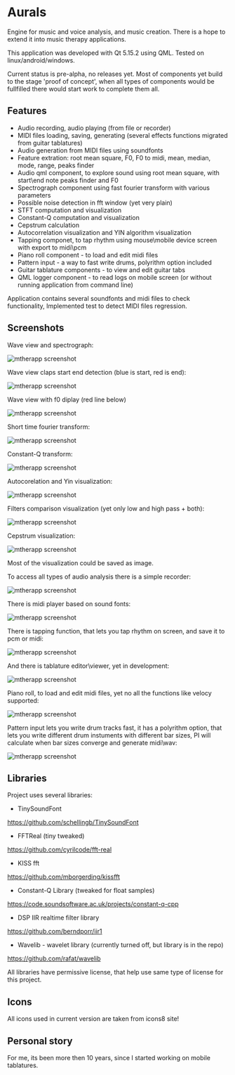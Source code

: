 # Aurals
Engine for music and voice analysis, and music creation.
There is a hope to extend it into music therapy applications.

This application was developed with Qt 5.15.2 using QML. Tested on linux/android/windows.

Current status is pre-alpha, no releases yet.
Most of components yet build to the stage 'proof of concept', when all types of components would be fullfilled there would start work to complete them all.

## Features

* Audio recording, audio playing (from file or recorder)
* MIDI files loading, saving, generating (several effects functions migrated from guitar tablatures)
* Audio generation from MIDI files using soundfonts
* Feature extration: root mean square, F0, F0 to midi, mean, median, mode, range, peaks finder
* Audio qml component, to explore sound using root mean square, with start\end note peaks finder and F0
* Spectrograph component using fast fourier transform with various parameters
* Possible noise detection in fft window (yet very plain)
* STFT computation and visualization
* Constant-Q computation and visualization
* Cepstrum calculation
* Autocorrelation visualization and YIN algorithm visualization
* Tapping componet, to tap rhythm using mouse\mobile device screen with export to midi\pcm
* Piano roll component - to load and edit midi files
* Pattern input - a way to fast write drums, polyrithm option included
* Guitar tablature components - to view and edit guitar tabs
* QML logger component - to read logs on mobile screen (or without running application from command line)

Application contains several soundfonts and midi files to check functionality,
Implemented test to detect MIDI files regression.

## Screenshots

Wave view and spectrograph:

![mtherapp screenshot](res/info/screenshots/wave_fft.png)

Wave view claps start end detection (blue is start, red is end):

![mtherapp screenshot](res/info/screenshots/claps.png)

Wave view with f0 diplay (red line below)

![mtherapp screenshot](res/info/screenshots/wave_f0.png)

Short time fourier transform:

![mtherapp screenshot](res/info/screenshots/stft.png)

Constant-Q transform:

![mtherapp screenshot](res/info/screenshots/constq.png)

Autocorelation and Yin visualization:

![mtherapp screenshot](res/info/screenshots/acf.png)

Filters comparison visualization (yet only low and high pass + both):

![mtherapp screenshot](res/info/screenshots/filters.png)

Cepstrum visualization:

![mtherapp screenshot](res/info/screenshots/cepstrum.png)

Most of the visualization could be saved as image.

To access all types of audio analysis there is a simple recorder:

![mtherapp screenshot](res/info/screenshots/recorder.png)

There is midi player based on sound fonts:

![mtherapp screenshot](res/info/screenshots/midi_2.png)

There is tapping function, that lets you tap rhythm on screen, and save it to pcm or midi:

![mtherapp screenshot](res/info/screenshots/tapping.png)

And there is tablature editor\viewer, yet in development:

![mtherapp screenshot](res/info/screenshots/tab.png)

Piano roll, to load and edit midi files, yet no all the functions like velocy supported:

![mtherapp screenshot](res/info/screenshots/piano_roll.png)

Pattern input lets you write drum tracks fast, it has a polyrithm option, that lets you write different drum instuments with different bar sizes, PI will calculate when bar sizes converge and generate midi\wav:

![mtherapp screenshot](res/info/screenshots/pattern_input.png)

## Libraries

Project uses several libraries:

* TinySoundFont

https://github.com/schellingb/TinySoundFont

* FFTReal (tiny tweaked)

https://github.com/cyrilcode/fft-real

* KISS fft

https://github.com/mborgerding/kissfft

* Constant-Q Library (tweaked for float samples)

https://code.soundsoftware.ac.uk/projects/constant-q-cpp

* DSP IIR realtime filter library

https://github.com/berndporr/iir1

* Wavelib - wavelet library (currently turned off, but library is in the repo)

https://github.com/rafat/wavelib

All libraries have permissive license, that help use same type of license for this project.


## Icons

All icons used in current version are taken from icons8 site!

## Personal story

For me, its been more then 10 years, since I started working on mobile tablatures.
